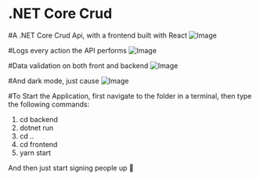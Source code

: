 # .NET Core Crud

#A .NET Core Crud Api, with a frontend built with React
![Image](https://i.imgur.com/mLMbqpZ.png)

#Logs every action the API performs
![Image](https://i.imgur.com/P3G7hkc.png)

#Data validation on both front and backend
![Image](https://i.imgur.com/9LlmlX2.png)

#And dark mode, just cause
![Image](https://i.imgur.com/6Aq9o71.png)

#To Start the Application, first navigate to the folder in a terminal, then type the following commands:
1. cd backend
2. dotnet run
3. cd ..
4. cd frontend
5. yarn start

And then just start signing people up 🙂
